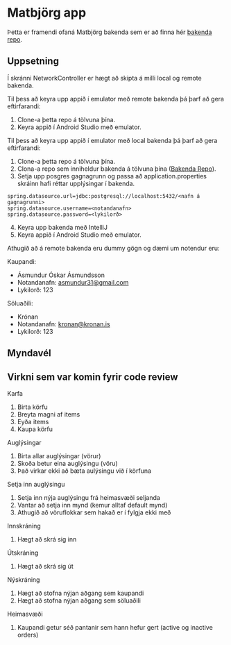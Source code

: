# Matbjörg app
Þetta er framendi ofaná Matbjörg bakenda sem er að finna hér [bakenda repo](https://github.com/asmundur31/Matbjorg).

## Uppsetning
Í skránni NetworkController er hægt að skipta á milli local og remote bakenda.

Til þess að keyra upp appið í emulator með remote bakenda þá þarf að gera eftirfarandi:
1. Clone-a þetta repo á tölvuna þína.
2. Keyra appið í Android Studio með emulator.

Til þess að keyra upp appið í emulator með local bakenda þá þarf að gera eftirfarandi:
1. Clone-a þetta repo á tölvuna þína.
2. Clona-a repo sem inniheldur bakenda á tölvuna þína ([Bakenda Repo](https://github.com/asmundur31/Matbjorg)).
3. Setja upp posgres gagnagrunn og passa að application.properties skráinn hafi réttar upplýsingar í bakenda.
```
spring.datasource.url=jdbc:postgresql://localhost:5432/<nafn á gagnagrunni>
spring.datasource.username=<notandanafn>
spring.datasource.password=<lykilorð>
```
4. Keyra upp bakenda með IntelliJ
5. Keyra appið í Android Studio með emulator.

Athugið að á remote bakenda eru dummy gögn og dæmi um notendur eru:

Kaupandi: 
- Ásmundur Óskar Ásmundsson
- Notandanafn: asmundur31@gmail.com
- Lykilorð: 123

Söluaðili: 
- Krónan
- Notandanafn: kronan@kronan.is
- Lykilorð: 123

## Myndavél


## Virkni sem var komin fyrir code review
Karfa
1. Birta körfu
2. Breyta magni af items
3. Eyða items
4. Kaupa körfu

Auglýsingar
1. Birta allar auglýsingar (vörur)
2. Skoða betur eina auglýsingu (vöru)
3. Það virkar ekki að bæta aulýsingu við í körfuna

Setja inn auglýsingu
1. Setja inn nýja auglýsingu frá heimasvæði seljanda
2. Vantar að setja inn mynd (kemur alltaf default mynd)
3. Athugið að vöruflokkar sem hakað er í fylgja ekki með

Innskráning
1. Hægt að skrá sig inn

Útskráning
1. Hægt að skrá sig út

Nýskráning
1. Hægt að stofna nýjan aðgang sem kaupandi
2. Hægt að stofna nýjan aðgang sem söluaðili

Heimasvæði
1. Kaupandi getur séð pantanir sem hann hefur gert (active og inactive orders)

